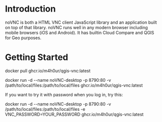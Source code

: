 # Introduction 
noVNC is both a HTML VNC client JavaScript library and an application built on top of that library. noVNC runs well in any modern browser including mobile browsers (iOS and Android). It has builtin Cloud Compare and QGIS for Geo purposes.

# Getting Started
docker pull ghcr.io/m4h0ur/qgis-vnc:latest

docker run -d --name noVNC-desktop -p 8790:80 -v /path/to/local/files:/path/to/local/files ghcr.io/m4h0ur/qgis-vnc:latest

If you want to try it with password when you log in, try this:

docker run -d --name noVNC-desktop -p 8790:80 -v /path/to/local/files:/path/to/local/files -e VNC_PASSWORD=YOUR_PASSWORD ghcr.io/m4h0ur/qgis-vnc:latest
